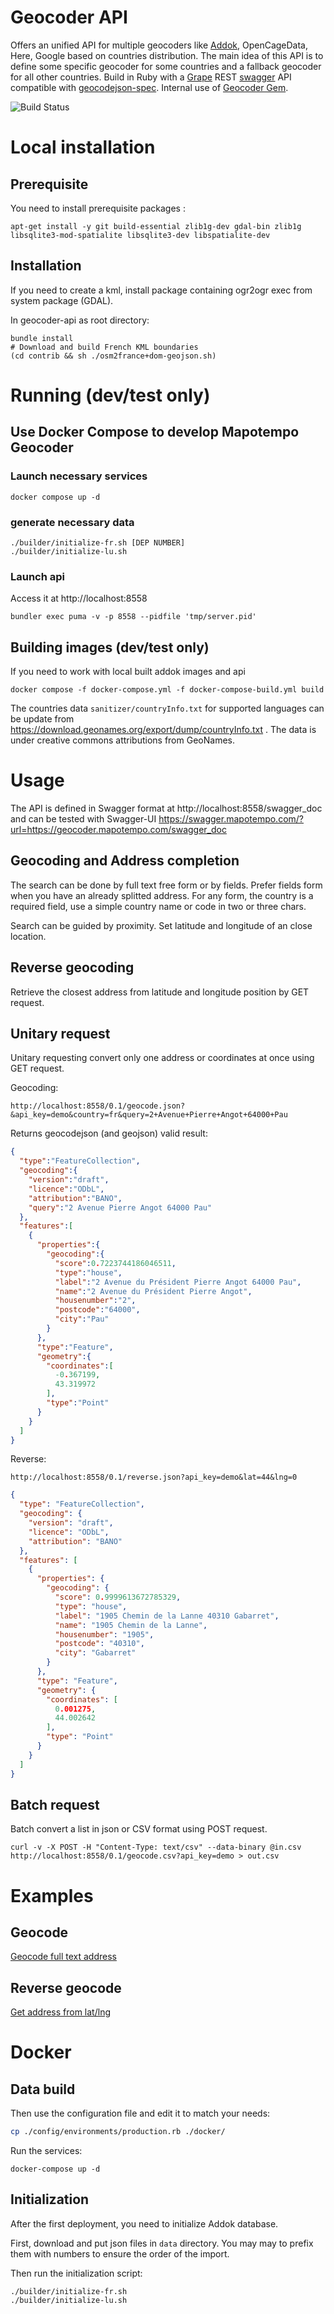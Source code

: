 # Geocoder API
Offers an unified API for multiple geocoders like [Addok](https://github.com/etalab/addok), OpenCageData, Here, Google based on countries distribution. The main idea of this API is to define some specific geocoder for some countries and a fallback geocoder for all other countries.
Build in Ruby with a [Grape](https://github.com/intridea/grape) REST [swagger](http://swagger.io/) API compatible with [geocodejson-spec](https://github.com/yohanboniface/geocodejson-spec). Internal use of [Geocoder Gem](https://github.com/alexreisner/geocoder).

![Build Status](https://github.com/Mapotempo/geocoder-api/actions/workflows/main.yml/badge.svg?branch=master)

# Local installation
## Prerequisite
You need to install prerequisite packages :

```
apt-get install -y git build-essential zlib1g-dev gdal-bin zlib1g libsqlite3-mod-spatialite libsqlite3-dev libspatialite-dev
```

## Installation
If you need to create a kml, install package containing ogr2ogr exec from system package (GDAL).

In geocoder-api as root directory:

```
bundle install
# Download and build French KML boundaries
(cd contrib && sh ./osm2france+dom-geojson.sh)
```

# Running (dev/test only)

## Use Docker Compose to develop Mapotempo Geocoder

### Launch necessary services
```
docker compose up -d
```

### generate necessary data
```
./builder/initialize-fr.sh [DEP NUMBER]
./builder/initialize-lu.sh
```

### Launch api
Access it at http://localhost:8558


```
bundler exec puma -v -p 8558 --pidfile 'tmp/server.pid'
```

## Building images (dev/test only)
If you need to work with local built addok images and api

```
docker compose -f docker-compose.yml -f docker-compose-build.yml build
```

The countries data `sanitizer/countryInfo.txt` for supported languages can be update from https://download.geonames.org/export/dump/countryInfo.txt . The data is under creative commons attributions from GeoNames.

# Usage
The API is defined in Swagger format at
http://localhost:8558/swagger_doc
and can be tested with Swagger-UI
https://swagger.mapotempo.com/?url=https://geocoder.mapotempo.com/swagger_doc

## Geocoding and Address completion
The search can be done by full text free form or by fields. Prefer fields form when you have an already splitted address. For any form, the country is a required field, use a simple country name or code in two or three chars.

Search can be guided by proximity. Set latitude and longitude of an close location.

## Reverse geocoding
Retrieve the closest address from latitude and longitude position by GET request.

## Unitary request
Unitary requesting convert only one address or coordinates at once using GET request.

Geocoding:

```
http://localhost:8558/0.1/geocode.json?&api_key=demo&country=fr&query=2+Avenue+Pierre+Angot+64000+Pau
```

Returns geocodejson (and geojson) valid result:
```json
{
  "type":"FeatureCollection",
  "geocoding":{
    "version":"draft",
    "licence":"ODbL",
    "attribution":"BANO",
    "query":"2 Avenue Pierre Angot 64000 Pau"
  },
  "features":[
    {
      "properties":{
        "geocoding":{
          "score":0.7223744186046511,
          "type":"house",
          "label":"2 Avenue du Président Pierre Angot 64000 Pau",
          "name":"2 Avenue du Président Pierre Angot",
          "housenumber":"2",
          "postcode":"64000",
          "city":"Pau"
        }
      },
      "type":"Feature",
      "geometry":{
        "coordinates":[
          -0.367199,
          43.319972
        ],
        "type":"Point"
      }
    }
  ]
}
```


Reverse:
```
http://localhost:8558/0.1/reverse.json?api_key=demo&lat=44&lng=0
```

```json
{
  "type": "FeatureCollection",
  "geocoding": {
    "version": "draft",
    "licence": "ODbL",
    "attribution": "BANO"
  },
  "features": [
    {
      "properties": {
        "geocoding": {
          "score": 0.9999613672785329,
          "type": "house",
          "label": "1905 Chemin de la Lanne 40310 Gabarret",
          "name": "1905 Chemin de la Lanne",
          "housenumber": "1905",
          "postcode": "40310",
          "city": "Gabarret"
        }
      },
      "type": "Feature",
      "geometry": {
        "coordinates": [
          0.001275,
          44.002642
        ],
        "type": "Point"
      }
    }
  ]
}
```

## Batch request
Batch convert a list in json or CSV format using POST request.

```
curl -v -X POST -H "Content-Type: text/csv" --data-binary @in.csv http://localhost:8558/0.1/geocode.csv?api_key=demo > out.csv
```

# Examples

## Geocode
[Geocode full text address](http://geocoder.mapotempo.com/geocode.html)

## Reverse geocode
[Get address from lat/lng](http://geocoder.mapotempo.com/reverse.html)


# Docker
## Data build
Then use the configuration file and edit it to match your needs:

```bash
cp ./config/environments/production.rb ./docker/
```

Run the services:
```
docker-compose up -d
```

## Initialization
After the first deployment, you need to initialize Addok database.

First, download and put json files in `data` directory. You may may to prefix them with numbers to ensure the order of the import.

Then run the initialization script:
```
./builder/initialize-fr.sh
./builder/initialize-lu.sh
```
